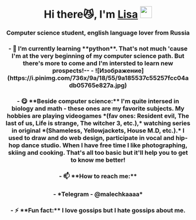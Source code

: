 <h1 align="center">Hi there😼, I'm <a href="https://daniilshat.ru/" target="_blank">Lisa</a> 
<img src="https://github.com/blackcater/blackcater/raw/main/images/Hi.gif" height="32"/></h1>
<h3 align="center">Computer science student, english language lover from Russia

<h3 align="center"> - 🌱 I’m currently learning **python**. That's not much 'cause I'm at the very beginning of my computer science path. But there's more to come and I'm intersted to learn new prospects!--
- ![Изображение](https://i.pinimg.com/736x/9a/18/55/9a185537c55257fcc04adb05765e827a.jpg)
<h3 align="center"> - 😋 **Beside computer science:** I'm quite intersed in biology and math - these ones are my favorite subjects. My hobbies are playing videogames *(fav ones: Resident evil, The last of us, Life is strange, The witcher 3, etc.),* watching series in original *(Shameless, Yellowjackets, House M.D, etc.).* I used to draw and do web design, participate in vocal and hip-hop dance studio. When I have free time I like photographing, skiing and cooking. That's all too basic but it'll help you to get to know me better!
<h3 align="center"> - 📫 **How to reach me:**
<h3 align="center"> - *Telegram - @malechkaaaa*
<h3 align="center"> - ⚡ **Fun fact:** I love gossips but I hate gossips about me.

